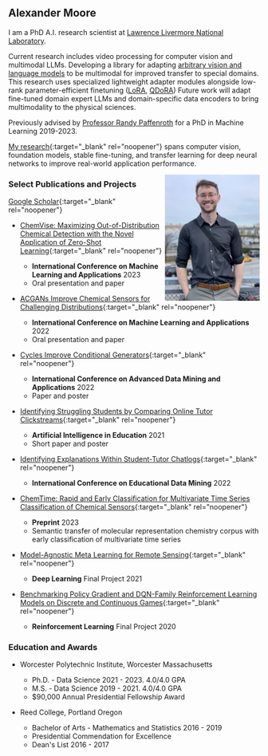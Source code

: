## Alexander Moore

I am a PhD A.I. research scientist at [Lawrence Livermore National Laboratory](https://www.llnl.gov/).

Current research includes video processing for computer vision and multimodal LLMs.  Developing a library for adapting [arbitrary vision and language models](https://github.com/alexander-moore/vlm) to be multimodal for improved transfer to special domains. This research uses specialized lightweight adapter modules alongside low-rank parameter-efficient finetuning ([LoRA](https://arxiv.org/abs/2106.09685), [QDoRA](https://github.com/nbasyl/DoRA?tab=readme-ov-file)) Future work will adapt fine-tuned domain expert LLMs and domain-specific data encoders to bring multimodality to the physical sciences.

Previously advised by [Professor Randy Paffenroth](https://users.wpi.edu/~rcpaffenroth/) for a PhD in Machine Learning 2019-2023.

[My research](https://scholar.google.com/citations?user=Uq_mfNsAAAAJ&hl=en&oi=sra){:target="_blank" rel="noopener"} spans computer vision, foundation models, stable fine-tuning, and transfer learning for deep neural networks to improve real-world  application performance.

<img style="float: right;" src="images/thumbnail_Image.jpg" width="190">


### Select Publications and Projects
[Google Scholar](https://scholar.google.com/citations?user=Uq_mfNsAAAAJ&hl=en&oi=sra){:target="_blank" rel="noopener"}

* [ChemVise: Maximizing Out-of-Distribution Chemical Detection with the Novel Application of Zero-Shot Learning](https://arxiv.org/abs/2302.04917){:target="_blank" rel="noopener"}
    - **International Conference on Machine Learning and Applications** 2023
    - Oral presentation and paper

* [ACGANs Improve Chemical Sensors for Challenging Distributions](https://conferences.computer.org/icmlapub/pdfs/ICMLA2022-1oIbEyrqlxdYNqIVuUdynF/628300a286/628300a286.pdf){:target="_blank" rel="noopener"}
    - **International Conference on Machine Learning and Applications** 2022
    - Oral presentation and paper
    
* [Cycles Improve Conditional Generators](https://link.springer.com/chapter/10.1007/978-3-031-22137-8_26){:target="_blank" rel="noopener"}
    - **International Conference on Advanced Data Mining and Applications** 2022
    - Paper and poster
    
* [Identifying Struggling Students by Comparing Online Tutor Clickstreams](https://link.springer.com/chapter/10.1007%2F978-3-030-78270-2_52){:target="_blank" rel="noopener"}
    - **Artificial Intelligence in Education** 2021
    - Short paper and poster
    
* [Identifying Explanations Within Student-Tutor Chatlogs](https://educationaldatamining.org/edm2022/proceedings/2022.EDM-doctoral-consortium.100/){:target="_blank" rel="noopener"}
    - **International Conference on Educational Data Mining** 2022

* [ChemTime: Rapid and Early Classification for Multivariate Time Series Classification of Chemical Sensors](https://arxiv.org/abs/2312.09871){:target="_blank" rel="noopener"}
    - **Preprint** 2023
    - Semantic transfer of molecular representation chemistry corpus with early classification of multivariate time series
 
* [Model-Agnostic Meta Learning for Remote Sensing](https://github.com/alexander-moore/MAML-Augmentation){:target="_blank" rel="noopener"}
    - **Deep Learning** Final Project 2021

* [Benchmarking Policy Gradient and DQN-Family Reinforcement Learning Models on Discrete and Continuous Games](https://github.com/alexander-moore/CS525){:target="_blank" rel="noopener"}
    - **Reinforcement Learning** Final Project 2020


### Education and Awards
* Worcester Polytechnic Institute, Worcester Massachusetts
    - Ph.D. - Data Science 2021 - 2023. 4.0/4.0 GPA
    - M.S. - Data Science 2019 - 2021. 4.0/4.0 GPA
    - $90,000 Annual Presidential Fellowship Award

* Reed College, Portland Oregon
    - Bachelor of Arts - Mathematics and Statistics 2016 - 2019
    - Presidential Commendation for Excellence
    - Dean's List 2016 - 2017

<div data-iframe-width="150" data-iframe-height="270" data-share-badge-id="784bca6e-2ffc-4bb9-81d0-356f80104251" data-share-badge-host="https://www.credly.com"></div><script type="text/javascript" async src="//cdn.credly.com/assets/utilities/embed.js"></script>

<!--
<figure>
  <img src="images/sample_meme.jpg" alt="my alt text"/>
  <figcaption>This is my caption text.</figcaption>
</figure>

This is text that comes after my caption text

<img style="float: right;" src="images/sample_meme.jpg" width="200">
<img style="float: right;" src="images/segmentation_functiopn.png" width="200">
<img style="float: right;" src="images/subims.png" width="200">
<img style="float: right;" src="images/steal_their_meme.png" width="500">
-->
